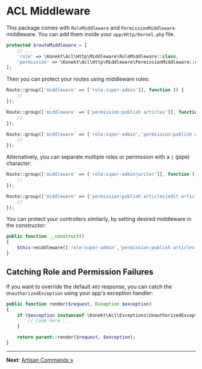 # ACL Middleware

This package comes with `RoleMiddleware` and `PermissionMiddleware` middleware. You can add them inside your `app/Http/Kernel.php` file.

```php
protected $routeMiddleware = [
    // ...
    'role' => \Konekt\Acl\Http\Middleware\RoleMiddleware::class,
    'permission' => \Konekt\Acl\Http\Middleware\PermissionMiddleware::class,
];
```

Then you can protect your routes using middleware rules:

```php
Route::group(['middleware' => ['role:super-admin']], function () {
    //
});

Route::group(['middleware' => ['permission:publish articles']], function () {
    //
});

Route::group(['middleware' => ['role:super-admin','permission:publish articles']], function () {
    //
});
```

Alternatively, you can separate multiple roles or permission with a `|` (pipe) character:

```php
Route::group(['middleware' => ['role:super-admin|writer']], function () {
    //
});

Route::group(['middleware' => ['permission:publish articles|edit articles']], function () {
    //
});
```

You can protect your controllers similarly, by setting desired middleware in the constructor:

```php
public function __construct()
{
    $this->middleware(['role:super-admin','permission:publish articles|edit articles']);
}
```

## Catching Role and Permission Failures

If you want to override the default `403` response, you can catch the `UnauthorizedException` using
your app's exception handler:

```php
public function render($request, Exception $exception)
{
    if ($exception instanceof \Konekt\Acl\Exceptions\UnauthorizedException) {
        // Code here ...
    }

    return parent::render($request, $exception);
}
```

---

**Next**: [Artisan Commands &raquo;](artisan.md)
